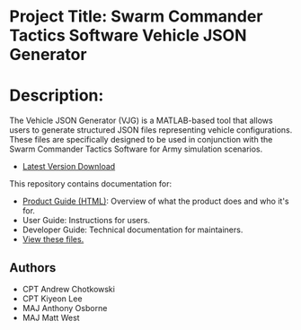 # Project Title: Swarm Commander Tactics Software Vehicle JSON Generator
# Description: 
The Vehicle JSON Generator (VJG) is a MATLAB-based tool that allows users to generate structured JSON files representing vehicle configurations. These files are specifically designed to be used in conjunction with the Swarm Commander Tactics Software for Army simulation scenarios.
- [Latest Version Download](https://github.com/navalpostgraduateschool/swarm-cdr-json/blob/ca17254921af6684c51e9d75bfe27406c73bc942/VJG_03JUN25_A.mlapp)

This repository contains documentation for:
- [Product Guide (HTML)](https://navalpostgraduateschool.github.io/swarm-cdr-json/): Overview of what the product does and who it's for.
- User Guide: Instructions for users.
- Developer Guide: Technical documentation for maintainers.
- [View these files.](docs)
  
## Authors
- CPT Andrew Chotkowski
- CPT Kiyeon Lee
- MAJ Anthony Osborne
- MAJ Matt West
